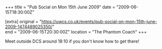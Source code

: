 +++
title = "Pub Social on Mon 15th June 2009"
date = "2009-06-15T18:30:00Z"

[extra]
original = "https://uwcs.co.uk/events/pub-social-on-mon-15th-june-2009-1474489025350/"    
end = "2009-06-15T20:30:00Z"
location = "The Phantom Coach"
+++

Meet outside DCS around 18:10 if you don't know how to get there\!

